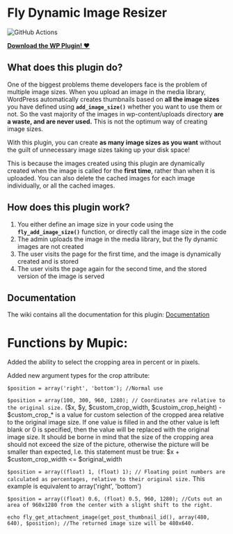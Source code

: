 # Fly Dynamic Image Resizer

![GitHub Actions](https://github.com/junaidbhura/fly-dynamic-image-resizer/workflows/Coding%20Standards%20and%20Tests/badge.svg)

**[Download the WP Plugin! ♥](https://wordpress.org/plugins/fly-dynamic-image-resizer/)**

## What does this plugin do?


One of the biggest problems theme developers face is the problem of multiple image sizes. When you upload an image in the media library, WordPress automatically creates thumbnails based on **all the image sizes** you have defined using **`add_image_size()`** whether you want to use them or not. So the vast majority of the images in wp-content/uploads directory **are a waste, and are never used.** This is not the optimum way of creating image sizes.

With this plugin, you can create **as many image sizes as you want** without the guilt of unnecessary image sizes taking up your disk space!

This is because the images created using this plugin are dynamically created when the image is called for the **first time**, rather than when it is uploaded. You can also delete the cached images for each image individually, or all the cached images.

## How does this plugin work?

1. You either define an image size in your code using the **`fly_add_image_size()`** function, or directly call the image size in the code
2. The admin uploads the image in the media library, but the fly dynamic images are not created
3. The user visits the page for the first time, and the image is dynamically created and is stored
4. The user visits the page again for the second time, and the stored version of the image is served


## Documentation

The wiki contains all the documentation for this plugin: [Documentation](https://github.com/junaidbhura/fly-dynamic-image-resizer/wiki)

# Functions by Mupic:

Added the ability to select the cropping area in percent or in pixels.

Added new argument types for the crop attribute:

`$position = array('right', 'bottom'); //Normal use`

`$position = array(100, 300, 960, 1280); // Coordinates are relative to the original size.`
($x, $y, $custom_crop_width, $custoim_crop_height) - $custom_crop_* is a value for custom selection of the cropped area relative to the original image size. If one value is filled in and the other value is left blank or 0 is specified, then the value will be replaced with the original image size.
It should be borne in mind that the size of the cropping area should not exceed the size of the picture, otherwise the picture will be smaller than expected, l.e. this statement must be true: $x + $custom_crop_width <= $original_width

`$position = array((float) 1, (float) 1); // Floating point numbers are calculated as percentages, relative to their original size.`
This example is equivalent to array('right', 'bottom')

`$position = array((float) 0.6, (float) 0.5, 960, 1280); //Cuts out an area of 960x1280 from the center with a slight shift to the right.`

`echo fly_get_attachment_image(get_post_thumbnail_id(), array(480, 640), $position); //The returned image size will be 480x640.`